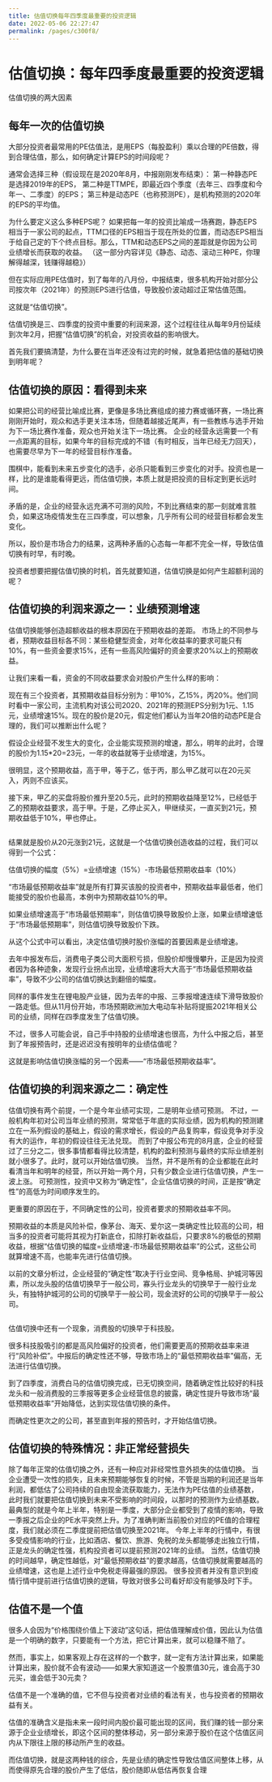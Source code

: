 ```yaml
---
title: 估值切换每年四季度最重要的投资逻辑
date: 2022-05-06 22:27:47
permalink: /pages/c300f8/
---
```

# 估值切换：每年四季度最重要的投资逻辑

估值切换的两大因素

## 每年一次的估值切换

大部分投资者最常用的PE估值法，是用EPS（每股盈利）乘以合理的PE倍数，得到合理估值，那么，如何确定计算EPS的时间段呢？
 
通常会选择三种（假设现在是2020年8月，中报刚刚发布结束）：
第一种静态PE是选择2019年的EPS，
第二种是TTMPE，即最近四个季度（去年三、四季度和今年一、二季度）的EPS；
第三种是动态PE（也称预测PE），是机构预测的2020年的EPS的平均值。
 
为什么要定义这么多种EPS呢？
如果把每一年的投资比喻成一场赛跑，静态EPS相当于一家公司的起点，TTM口径的EPS相当于现在所处的位置，而动态EPS相当于给自己定的下个终点目标。那么，TTM和动态EPS之间的差距就是你因为公司业绩增长而获取的收益。
（这一部分内容详见《静态、动态、滚动三种PE，你理解得越深，钱赚得越稳》）

但在实际应用PE估值时，到了每年的八月份，中报结束，很多机构开始对部分公司按次年（2021年）的预测EPS进行估值，导致股价波动超过正常估值范围。

这就是“估值切换”。

估值切换是三、四季度的投资中重要的利润来源，这个过程往往从每年9月份延续到次年2月，把握“估值切换”的机会，对投资收益的影响很大。

首先我们要搞清楚，为什么要在当年还没有过完的时候，就急着把估值的基础切换到明年呢？


## 估值切换的原因：看得到未来

如果把公司的经营比喻成比赛，更像是多场比赛组成的接力赛或循环赛，一场比赛刚刚开始时，观众和选手更关注本场，但随着越接近尾声，有一些教练与选手开始为下一场比赛作准备，观众也开始关注下一场比赛。
企业的经营永远需要一个有一点距离的目标，如果今年的目标完成的不错（有时相反，当年已经无力回天），也需要尽早为下一年的经营目标作准备。

围棋中，能看到未来五步变化的选手，必杀只能看到三步变化的对手。投资也是一样，比的是谁能看得更远，而估值切换，本质上就是把投资的目标定到更长远时间。

矛盾的是，企业的经营永远充满不可测的风险，不到比赛结束的那一刻就难言胜负，如果这场疫情发生在三四季度，可以想象，几乎所有公司的经营目标都会发生变化。

所以，股价是市场合力的结果，这两种矛盾的心态每一年都不完全一样，导致估值切换有时早，有时晚。

投资者想要把握估值切换的时机，首先就要知道，估值切换是如何产生超额利润的呢？
## 估值切换的利润来源之一：业绩预测增速

估值切换能够创造超额收益的根本原因在于预期收益的差距。
市场上的不同参与者，预期收益目标各不同：某些稳健型资金，对年化收益率的要求可能只有10%，有一些资金要求15%，还有一些高风险偏好的资金要求20%以上的预期收益。

让我们来看一看，资金的不同收益要求会对股价产生什么样的影响：

现在有三个投资者，其预期收益目标分别为：甲10%，乙15%，丙20%。他们同时看中一家公司，主流机构对该公司2020、2021年的预测EPS分别为1元、1.15元，业绩增速15%。现在的股价是20元，假定他们都认为当年20倍的动态PE是合理的，我们可以推断出什么呢？

假设企业经营不发生大的变化，企业能实现预测的增速，那么，明年的此时，合理的股价为1.15*20=23元，一年的收益就等于业绩增速，为15%。

很明显，这个预期收益，高于甲，等于乙，低于丙，那么甲乙就可以在20元买入，丙则不应该买。

接下来，甲乙的买盘将股价推升至20.5元，此时的预期收益降至12%，已经低于乙的预期收益要求，高于甲。于是，乙停止买入，甲继续买，一直买到21元，预期收益低于10%，甲也停止。

<img :src="$withBase('/images/luoji/4.jpg')" >

结果就是股价从20元涨到21元，这就是一个估值切换创造收益的过程，我们可以得到一个公式：

估值切换的幅度（5%）=业绩增速（15%）-市场最低预期收益率（10%）

“市场最低预期收益率”就是所有打算买该股的投资者中，预期收益率最低者，他们能接受的股价也最高，本例中为预期收益10%的甲。

如果业绩增速高于“市场最低预期率”，则估值切换导致股价上涨，如果业绩增速低于“市场最低预期率”，则估值切换导致股价下跌。

从这个公式中可以看出，决定估值切换时股价涨幅的首要因素是业绩增速。

去年中报发布后，消费电子类公司大面积亏损，但股价却慢慢攀升，正是因为投资者因为各种迹象，发现行业拐点出现，业绩增速将大大高于“市场最低预期收益率”，导致不少公司的估值切换达到翻倍的幅度。

同样的事件发生在锂电股产业链，因为去年的中报、三季报增速连续下滑导致股价一路走低。但从11月份开始，市场预期欧洲加大电动车补贴将提振2021年相关公司的业绩，同样在四季度发生了估值切换。

不过，很多人可能会说，自己手中持股的业绩增速也很高，为什么中报之后，甚至到了年报预告时，还是迟迟没有按明年的业绩估值呢？

这就是影响估值切换涨幅的另一个因素——“市场最低预期收益率”。
## 估值切换的利润来源之二：确定性

估值切换有两个前提，一个是今年业绩可实现，二是明年业绩可预测。
不过，一般机构年初对公司当年业绩的预测，常常低于年底的实际业绩，因为机构的预测建立在一系列假设的基础上，假设的需求增长，假设的产品复购率，假设竞争对手没有大的运作，年初的假设往往无法兑现。
而到了中报公布完的8月底，企业的经营过了三分之二，很多事情都看得比较清楚，机构的盈利预测与最终的实际业绩差别就小很多了。此时，就可以开始估值切换。
当然，并不是所有的企业都能在此时看清当年和明年的经营，所以开始一两个月，只有少数企业进行估值切换，产生一波上涨。
可预测性，投资中又称为“确定性”，企业估值切换的时间，正是按“确定性”的高低为时间顺序发生的。

更重要的原因在于，不同确定性的公司，投资者要求的预期收益率不同。

预期收益的本质是风险补偿，像茅台、海天、爱尔这一类确定性比较高的公司，相当多的投资者可能将其视为打新底仓，扣除打新收益后，只要求8%的极低的预期收益，根据“估值切换的幅度=业绩增速-市场最低预期收益率”的公式，这些公司就算增速不高，也能率先进行估值切换。

以前的文章分析过，企业经营的“确定性”取决于行业空间、竞争格局、护城河等因素，所以龙头股的估值切换早于一般公司，寡头行业龙头的切换早于一般行业龙头，有独特护城河的公司的切换早于一般公司，现金流好的公司的切换早于一般公司。

<img :src="$withBase('/images/luoji/5.jpg')" >

估值切换中还有一个现象，消费股的切换早于科技股。

很多科技股吸引的都是高风险偏好的投资者，他们需要更高的预期收益率来进行“风险补偿”。中报后的确定性还不够，导致市场上的“最低预期收益率”偏高，无法进行估值切换。

到了四季度，消费白马的估值切换完成，已无切换空间，随着确定性比较好的科技龙头和一般消费股的三季报等更多企业经营信息的披露，确定性提升导致市场“最低预期收益率”开始降低，达到实现估值切换的条件。

而确定性更次之的公司，甚至直到年报的预告时，才开始估值切换。
## 估值切换的特殊情况：非正常经营损失

除了每年正常的估值切换之外，还有一种应对非经常性意外损失的估值切换。
当企业遭受一次性的损失，且未来预期能够恢复的时候，不管是当期的利润还是当年利润，都低估了公司持续的自由现金流获取能力，无法作为PE估值的业绩基数，此时我们就要把估值切换到未来不受影响的时间段，以那时的预测作为业绩基数。
最典型的就是今年上半年，特别是一季度，大部分企业都受到了疫情的影响，导致一季报之后企业的PE水平突然上升。为了准确判断当前股价对应的PE值的合理程度，我们就必须在二季度提前把估值切换至2021年。
今年上半年的行情中，有很多受疫情影响的行业，比如酒店、餐饮、旅游、免税的龙头都能够走出独立行情，正是龙头的确定性强，机构投资者可以提前预测2021年的业绩。
当然，估值切换的时间越早，确定性越低，对“最低预期收益”的要求越高，估值切换就需要越高的业绩增速，这也是上述行业中免税走得最强的原因。
很多投资者并没有意识到疫情行情中提前进行估值切换的逻辑，导致对很多公司看好却没有能够及时下手。

## 估值不是一个值

很多人会因为“价格围绕价值上下波动”这句话，把估值理解成价值，因此认为估值是一个明确的数字，只要能有一个方法，把它计算出来，就可以稳赚不赔了。

然而，事实上，如果客观上存在这样的一个数字，就一定有方法计算出来，如果能计算出来，股价就不会有波动——如果大家知道这一个股票值30元，谁会高于30元买，谁会低于30元卖？

估值不是一个准确的值，它不但与投资者对业绩的看法有关，也与投资者的预期收益有关。

估值的准确含义是指未来一段时间内股价最可能出现的区间，我们赚的钱一部分来源于企业业绩增长，即这个区间的整体移动，另一部分来源于股价在这个估值区间内从下限往上限的移动所产生的收益。

而估值切换，就是这两种钱的综合，先是业绩的确定性导致估值区间整体上移，从而使得原先合理的股价产生了低估，股价随即从低估再恢复合理

